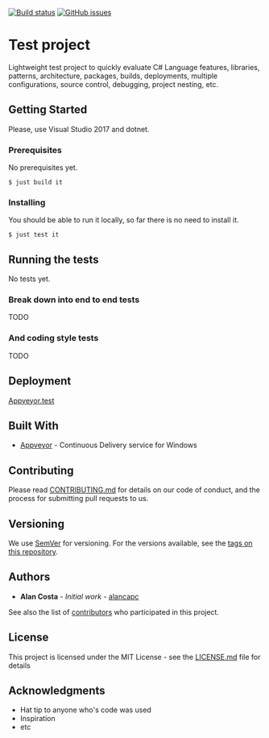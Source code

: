 [![Build status](https://ci.appveyor.com/api/projects/status/ep214ao2v0x2v9x7/branch/master?svg=true)](https://ci.appveyor.com/project/alancapc/test/branch/master) 
[![GitHub issues](https://img.shields.io/github/issues/alancapc/test.svg)](https://github.com/alancapc/test/issues)

# Test project

Lightweight test project to quickly evaluate C# Language features, libraries, patterns, architecture, packages, 
builds, deployments, multiple configurations, source control, debugging, project nesting, etc.

## Getting Started

Please, use Visual Studio 2017 and dotnet.

### Prerequisites

No prerequisites yet.

```
$ just build it
```

### Installing

You should be able to run it locally, so far there is no need to install it.

```
$ just test it
```

## Running the tests

No tests yet.

### Break down into end to end tests

TODO

### And coding style tests

TODO

## Deployment

[Appveyor.test](https://ci.appveyor.com/projects?tag=test)

## Built With

* [Appveyor](https://ci.appveyor.com/) - Continuous Delivery service for Windows

## Contributing

Please read [CONTRIBUTING.md](https://gist.github.com/PurpleBooth/b24679402957c63ec426) for details on our code of conduct, and the process for submitting pull requests to us.

## Versioning

We use [SemVer](http://semver.org/) for versioning. For the versions available, see the [tags on this repository](https://github.com/alancapc/test/tags). 

## Authors

* **Alan Costa** - *Initial work* - [alancapc](https://github.com/alancapc)

See also the list of [contributors](https://github.com/alancapc/test/contributors) who participated in this project.

## License

This project is licensed under the MIT License - see the [LICENSE.md](LICENSE.md) file for details

## Acknowledgments

* Hat tip to anyone who's code was used
* Inspiration
* etc

